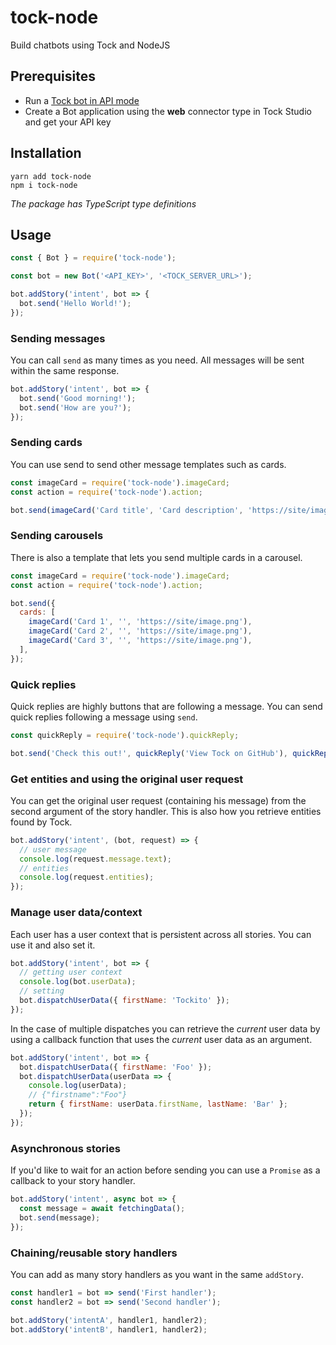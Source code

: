 # tock-node

Build chatbots using Tock and NodeJS

## Prerequisites

- Run a [Tock bot in API mode](https://doc.tock.ai/tock/en/dev/bot-api/)
- Create a Bot application using the **web** connector type in Tock Studio and get your API key

## Installation

```
yarn add tock-node
npm i tock-node
```

_The package has TypeScript type definitions_

## Usage

```js
const { Bot } = require('tock-node');

const bot = new Bot('<API_KEY>', '<TOCK_SERVER_URL>');

bot.addStory('intent', bot => {
  bot.send('Hello World!');
});
```

### Sending messages

You can call `send` as many times as you need. All messages will be sent within the same response.

```js
bot.addStory('intent', bot => {
  bot.send('Good morning!');
  bot.send('How are you?');
});
```

### Sending cards

You can use send to send other message templates such as cards.

```js
const imageCard = require('tock-node').imageCard;
const action = require('tock-node').action;

bot.send(imageCard('Card title', 'Card description', 'https://site/image.png', action('Button')));
```

### Sending carousels

There is also a template that lets you send multiple cards in a carousel.

```js
const imageCard = require('tock-node').imageCard;
const action = require('tock-node').action;

bot.send({
  cards: [
    imageCard('Card 1', '', 'https://site/image.png'),
    imageCard('Card 2', '', 'https://site/image.png'),
    imageCard('Card 3', '', 'https://site/image.png'),
  ],
});
```

### Quick replies

Quick replies are highly buttons that are following a message. You can send quick replies following a message using `send`.

```js
const quickReply = require('tock-node').quickReply;

bot.send('Check this out!', quickReply('View Tock on GitHub'), quickReply("View Tock's Website"));
```

### Get entities and using the original user request

You can get the original user request (containing his message) from the second argument of the story handler. This is also how you retrieve entities found by Tock.

```js
bot.addStory('intent', (bot, request) => {
  // user message
  console.log(request.message.text);
  // entities
  console.log(request.entities);
});
```

### Manage user data/context

Each user has a user context that is persistent across all stories. You can use it and also set it.

```js
bot.addStory('intent', bot => {
  // getting user context
  console.log(bot.userData);
  // setting
  bot.dispatchUserData({ firstName: 'Tockito' });
});
```

In the case of multiple dispatches you can retrieve the _current_ user data by using a callback function that uses the _current_ user data as an argument.

```js
bot.addStory('intent', bot => {
  bot.dispatchUserData({ firstName: 'Foo' });
  bot.dispatchUserData(userData => {
    console.log(userData);
    // {"firstname":"Foo"}
    return { firstName: userData.firstName, lastName: 'Bar' };
  });
});
```

### Asynchronous stories

If you'd like to wait for an action before sending you can use a `Promise` as a callback to your story handler.

```js
bot.addStory('intent', async bot => {
  const message = await fetchingData();
  bot.send(message);
});
```

### Chaining/reusable story handlers

You can add as many story handlers as you want in the same `addStory`.

```js
const handler1 = bot => send('First handler');
const handler2 = bot => send('Second handler');

bot.addStory('intentA', handler1, handler2);
bot.addStory('intentB', handler1, handler2);
```

